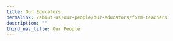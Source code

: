 ```yaml
---
title: Our Educators
permalink: /about-us/our-people/our-educators/form-teachers
description: ""
third_nav_title: Our People
---
```

